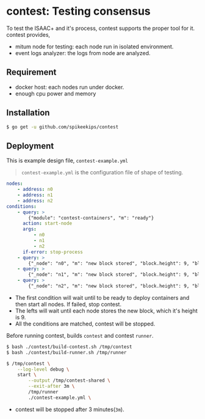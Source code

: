 # contest: Testing consensus

To test the ISAAC+ and it's process, contest supports the proper tool for it.
contest provides,

- mitum node for testing: each node run in isolated environment.
- event logs analyzer: the logs from node are analyzed.

## Requirement

* docker host: each nodes run under docker.
* enough cpu power and memory


## Installation

```sh
$ go get -u github.com/spikeekips/contest
```

## Deployment

This is example design file, `contest-example.yml`

> `contest-example.yml` is the configuration file of shape of testing.

```yaml
nodes:
    - address: n0
    - address: n1
    - address: n2
conditions:
    - query: >
        {"module": "contest-containers", "m": "ready"}
      action: start-node
      args:
          - n0
          - n1
          - n2
      if-error: stop-process
    - query: >
        {"_node": "n0", "m": "new block stored", "block.height": 9, "block.round": 0}
    - query: >
        {"_node": "n1", "m": "new block stored", "block.height": 9, "block.round": 0}
    - query: >
        {"_node": "n2", "m": "new block stored", "block.height": 9, "block.round": 0}
```

* The first condition will wait until to be ready to deploy containers and then
  start all nodes. If failed, stop contest.
* The lefts will wait until each node stores the new block, which it's height is
  9.
* All the conditions are matched, contest will be stopped.


Before running contest, builds `contest` and contest `runner`.
```sh
$ bash ./contest/build-contest.sh /tmp/contest
$ bash ./contest/build-runner.sh /tmp/runner
```

```sh
$ /tmp/contest \
    --log-level debug \
    start \
        --output /tmp/contest-shared \
        --exit-after 3m \
        /tmp/runner
        ./contest-example.yml \
```

* contest will be stopped after 3 minutes(`3m`).
